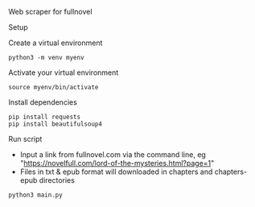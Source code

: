 Web scraper for fullnovel

Setup 

Create a virtual environment
```
python3 -m venv myenv
```

Activate your virtual environment
```
source myenv/bin/activate
```
Install dependencies
```
pip install requests
pip install beautifulsoup4

```
Run script

- Input a link from fullnovel.com via the command line, eg "https://novelfull.com/lord-of-the-mysteries.html?page=1"
- Files in txt & epub format will downloaded in chapters and chapters-epub directories

```
python3 main.py
```

